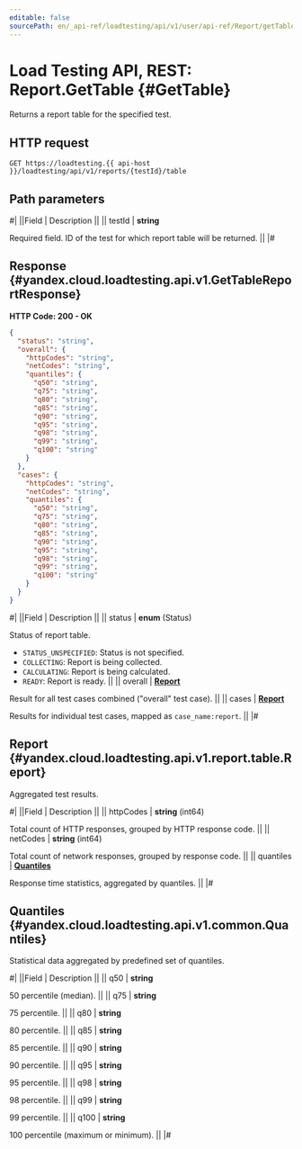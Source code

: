 ```yaml
---
editable: false
sourcePath: en/_api-ref/loadtesting/api/v1/user/api-ref/Report/getTable.md
---
```


# Load Testing API, REST: Report.GetTable {#GetTable}

Returns a report table for the specified test.

## HTTP request

```
GET https://loadtesting.{{ api-host }}/loadtesting/api/v1/reports/{testId}/table
```

## Path parameters

#|
||Field | Description ||
|| testId | **string**

Required field. ID of the test for which report table will be returned. ||
|#

## Response {#yandex.cloud.loadtesting.api.v1.GetTableReportResponse}

**HTTP Code: 200 - OK**

```json
{
  "status": "string",
  "overall": {
    "httpCodes": "string",
    "netCodes": "string",
    "quantiles": {
      "q50": "string",
      "q75": "string",
      "q80": "string",
      "q85": "string",
      "q90": "string",
      "q95": "string",
      "q98": "string",
      "q99": "string",
      "q100": "string"
    }
  },
  "cases": {
    "httpCodes": "string",
    "netCodes": "string",
    "quantiles": {
      "q50": "string",
      "q75": "string",
      "q80": "string",
      "q85": "string",
      "q90": "string",
      "q95": "string",
      "q98": "string",
      "q99": "string",
      "q100": "string"
    }
  }
}
```

#|
||Field | Description ||
|| status | **enum** (Status)

Status of report table.

- `STATUS_UNSPECIFIED`: Status is not specified.
- `COLLECTING`: Report is being collected.
- `CALCULATING`: Report is being calculated.
- `READY`: Report is ready. ||
|| overall | **[Report](#yandex.cloud.loadtesting.api.v1.report.table.Report)**

Result for all test cases combined ("overall" test case). ||
|| cases | **[Report](#yandex.cloud.loadtesting.api.v1.report.table.Report)**

Results for individual test cases, mapped as `case_name:report`. ||
|#

## Report {#yandex.cloud.loadtesting.api.v1.report.table.Report}

Aggregated test results.

#|
||Field | Description ||
|| httpCodes | **string** (int64)

Total count of HTTP responses, grouped by HTTP response code. ||
|| netCodes | **string** (int64)

Total count of network responses, grouped by response code. ||
|| quantiles | **[Quantiles](#yandex.cloud.loadtesting.api.v1.common.Quantiles)**

Response time statistics, aggregated by quantiles. ||
|#

## Quantiles {#yandex.cloud.loadtesting.api.v1.common.Quantiles}

Statistical data aggregated by predefined set of quantiles.

#|
||Field | Description ||
|| q50 | **string**

50 percentile (median). ||
|| q75 | **string**

75 percentile. ||
|| q80 | **string**

80 percentile. ||
|| q85 | **string**

85 percentile. ||
|| q90 | **string**

90 percentile. ||
|| q95 | **string**

95 percentile. ||
|| q98 | **string**

98 percentile. ||
|| q99 | **string**

99 percentile. ||
|| q100 | **string**

100 percentile (maximum or minimum). ||
|#